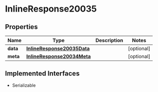

# InlineResponse20035


## Properties

Name | Type | Description | Notes
------------ | ------------- | ------------- | -------------
**data** | [**InlineResponse20035Data**](InlineResponse20035Data.md) |  |  [optional]
**meta** | [**InlineResponse20034Meta**](InlineResponse20034Meta.md) |  |  [optional]


## Implemented Interfaces

* Serializable


